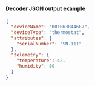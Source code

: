 #### Decoder JSON output example

```json
{
  "deviceName": "001B638446E7",
  "deviceType": "thermostat",
  "attributes": {
    "serialNumber": "SN-111"
  },
  "telemetry": {
    "temperature": 42,
    "humidity": 80
  }
}
```

<br>
<br>
